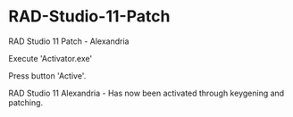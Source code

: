 # RAD-Studio-11-Patch
RAD Studio 11 Patch - Alexandria

Execute 'Activator.exe'

Press button 'Active'.

RAD Studio 11 Alexandria - Has now been activated through keygening and patching.

